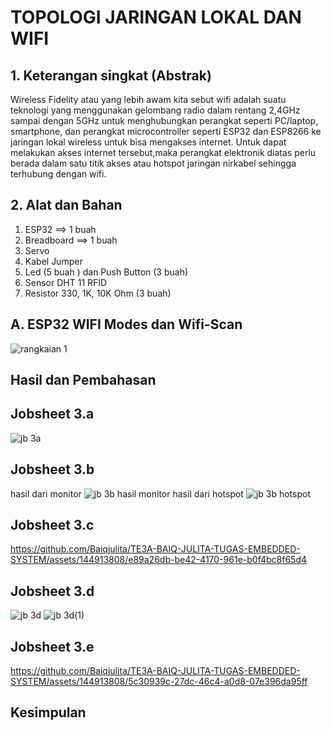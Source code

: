 # TOPOLOGI JARINGAN LOKAL DAN WIFI
## 1. Keterangan singkat (Abstrak)
Wireless Fidelity atau yang lebih awam kita sebut wifi adalah suatu teknologi yang menggunakan gelombang radio dalam rentang 2,4GHz sampai dengan 5GHz untuk menghubungkan perangkat seperti PC/laptop, smartphone, dan perangkat microcontroller seperti ESP32 dan ESP8266 ke jaringan lokal wireless untuk bisa mengakses internet. Untuk dapat melakukan akses internet tersebut,maka perangkat elektronik diatas perlu berada dalam satu titik akses atau hotspot jaringan nirkabel sehingga terhubung dengan wifi.
## 2. Alat dan Bahan
1. ESP32                     ==> 1 buah
2. Breadboard                ==> 1 buah
3. Servo
4. Kabel Jumper
5. Led (5 buah ) dan Push Button (3 buah)
6. Sensor DHT 11 RFID
7. Resistor 330, 1K, 10K Ohm (3 buah)

## A. ESP32 WIFI Modes dan Wifi-Scan
![rangkaian 1](https://github.com/Baiqjulita/TE3A-BAIQ-JULITA-TUGAS-EMBEDDED-SYSTEM/assets/144913808/400efe8c-b4e9-4320-8f1a-3c037664ef47)
## Hasil dan Pembahasan
## Jobsheet 3.a
![jb 3a](https://github.com/Baiqjulita/TE3A-BAIQ-JULITA-TUGAS-EMBEDDED-SYSTEM/assets/144913808/eb3e5a41-b375-4436-833e-aeb1105d4547)

## Jobsheet 3.b
hasil dari monitor
![jb 3b hasil monitor](https://github.com/Baiqjulita/TE3A-BAIQ-JULITA-TUGAS-EMBEDDED-SYSTEM/assets/144913808/a70c533a-dddb-4618-a0a0-6e7211a8f1c2)
hasil dari hotspot
![jb 3b hotspot](https://github.com/Baiqjulita/TE3A-BAIQ-JULITA-TUGAS-EMBEDDED-SYSTEM/assets/144913808/f2f8a1a2-9bfc-448a-89a6-f0b39ea903ed)

## Jobsheet 3.c

https://github.com/Baiqjulita/TE3A-BAIQ-JULITA-TUGAS-EMBEDDED-SYSTEM/assets/144913808/e89a26db-be42-4170-961e-b0f4bc8f65d4

## Jobsheet 3.d
![jb 3d](https://github.com/Baiqjulita/TE3A-BAIQ-JULITA-TUGAS-EMBEDDED-SYSTEM/assets/144913808/ef0fd092-453b-4dfc-aeb8-2940707a9af6)
![jb 3d(1)](https://github.com/Baiqjulita/TE3A-BAIQ-JULITA-TUGAS-EMBEDDED-SYSTEM/assets/144913808/003c4ce6-d96f-455f-822c-627658580651)
## Jobsheet 3.e

https://github.com/Baiqjulita/TE3A-BAIQ-JULITA-TUGAS-EMBEDDED-SYSTEM/assets/144913808/5c30939c-27dc-46c4-a0d8-07e396da95ff

## Kesimpulan


